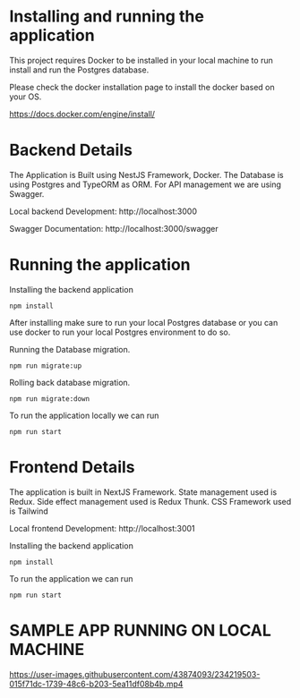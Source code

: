 # Installing and running the application

This project requires Docker to be installed in your local machine to run install and run the Postgres database.

Please check the docker installation page to install the docker based on your OS.

https://docs.docker.com/engine/install/


# Backend Details

The Application is Built using NestJS Framework, Docker.
The Database is using Postgres and TypeORM as ORM.
For API management we are using Swagger. 

Local backend Development: 
http://localhost:3000 

Swagger Documentation: 
http://localhost:3000/swagger


# Running the application

Installing the  backend application
```
npm install
```

After installing make sure to run your local Postgres database or you can use docker to run your local Postgres environment to do so.

Running the Database migration.
```
npm run migrate:up
```

Rolling back database migration.

```
npm run migrate:down
```

To run the application locally we can run
```
npm run start
```


# Frontend Details
The application is built in NextJS Framework.
State management used is Redux.
Side effect management used is Redux Thunk.
CSS Framework used is Tailwind

Local frontend Development: 
http://localhost:3001



Installing the  backend application
```
npm install
```

To run the application we can run 
```
npm run start
```


# SAMPLE APP RUNNING ON LOCAL MACHINE


https://user-images.githubusercontent.com/43874093/234219503-015f71dc-1739-48c6-b203-5ea11df08b4b.mp4


